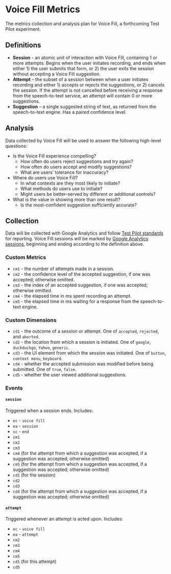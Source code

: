 # Voice Fill Metrics
The metrics collection and analysis plan for Voice Fill, a forthcoming Test Pilot experiment.

## Definitions
- **Session** - an atomic unit of interaction with Voice Fill, containing 1 or more attempts. Begins when the user initiates recording, and ends when either 1) the user submits that form, or 2) the user exits the session without accepting a Voice Fill suggestion.
- **Attempt** – the subset of a session between when a user initiates recording and either 1) accepts or rejects the suggestions, or 2) cancels the session. If the attempt is not cancelled before receiving a response from the speech-to-text service, an attempt will contain 0 or more suggestions.
- **Suggestion** – a single suggested string of text, as returned from the speech-to-text engine. Has a paired confidence level.

## Analysis
Data collected by Voice Fill will be used to answer the following high-level questions:

- Is the Voice Fill experience compelling?
	- How often do users reject suggestions and try again?
	- How often do users accept and modify suggestions?
	- What are users’ tolerance for inaccuracy?
- Where do users use Voice Fill?
	- In what contexts are they most likely to initiate?
	- What methods do users use to initiate?
	- Might users be better-served by different or additional controls?
- What is the value in showing more than one result?
	- Is the most-confident suggestion sufficiently accurate?

## Collection
Data will be collected with Google Analytics and follow [Test Pilot standards](https://github.com/mozilla/testpilot/blob/master/docs/experiments/ga.md) for reporting. Voice Fill sessions will be marked by [Google Analytics sessions](https://developers.google.com/analytics/devguides/collection/protocol/v1/parameters#session), beginning and ending according to the definition above.

### Custom Metrics
- `cm1` - the number of attempts made in a session.
- `cm2` - the confidence level of the accepted suggestion, if one was accepted; otherwise omitted.
- `cm3` - the index of an accepted suggestion, if one was accepted; otherwise omitted.
- `cm4` - the elapsed time in ms spent recording an attempt.
- `cm5` - the elapsed time in ms waiting for a response from the speech-to-text engine.

### Custom Dimensions
- `cd1` - the outcome of a session or attempt. One of `accepted`, `rejected`, and `aborted`.
- `cd2` - the location from which a session is initiated. One of `google`, `duckduckgo`, `Yahoo`, `generic`.
- `cd3` - the UI element from which the session was initiated. One of `button`, `context menu`, `keyboard`.
- `cd4` - whether the accepted submission was modified before being submitted. One of `true`, `false`.
- `cd5` - whether the user viewed additional suggestions.

### Events

#### `session`
Triggered when a session ends. Includes:

- `ec` - `voice fill`
- `ea` - `session`
- `sc` - `end`
- `cm1`
- `cm2`
- `cm3`
- `cm4` (for the attempt from which a suggestion was accepted, if a suggestion was accepted; otherwise omitted)
- `cm5` (for the attempt from which a suggestion was accepted, if a suggestion was accepted; otherwise omitted)
- `cd1` (for the session)
- `cd2`
- `cd3`
- `cd4` (for the attempt from which a suggestion was accepted, if a suggestion was accepted; otherwise omitted)

#### `attempt`
Triggered whenever an attempt is acted upon. Includes:

- `ec` - `voice fill`
- `ea` - `attempt`
- `cm2`
- `cm3`
- `cm4`
- `cm5`
- `cd1` (for this attempt)
- `cd5`
